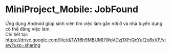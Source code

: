 # MiniProject_Mobile: JobFound  
Ứng dụng Android giúp sinh viên tìm việc làm gần nơi ở và nhà tuyển dụng có thể đăng việc làm.  
Chi tiết tại: https://drive.google.com/file/d/1Wf6h9MBUMI7WoVDzj1XFrQcYuf2x8xVP/view?usp=sharing
